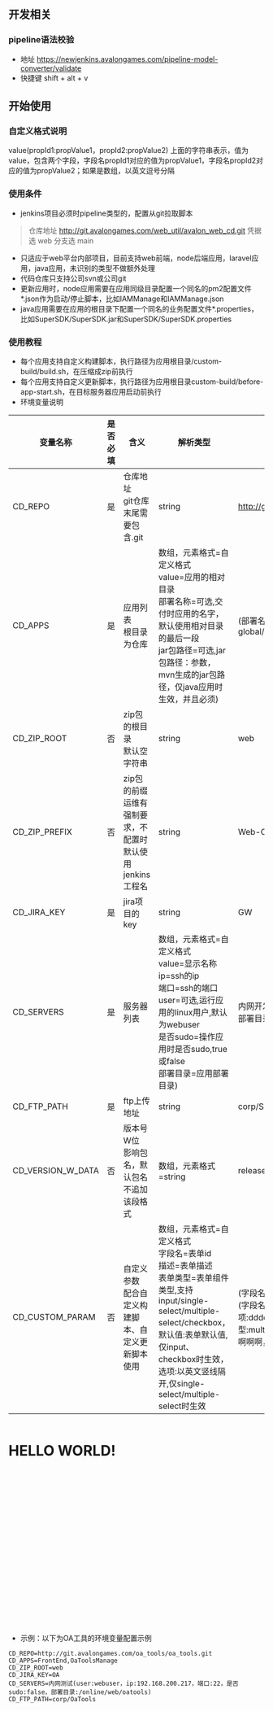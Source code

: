 ## 开发相关

### pipeline语法校验
+ 地址 https://newjenkins.avalongames.com/pipeline-model-converter/validate
+ 快捷键 shift + alt + v

## 开始使用

### 自定义格式说明
value(propId1:propValue1，propId2:propValue2)
上面的字符串表示，值为value，包含两个字段，字段名propId1对应的值为propValue1，字段名propId2对应的值为propValue2；如果是数组，以英文逗号分隔

### 使用条件
+ jenkins项目必须时pipeline类型的，配置从git拉取脚本
> 仓库地址 http://git.avalongames.com/web_util/avalon_web_cd.git
> 凭据选 web
> 分支选 main
+ 只适应于web平台内部项目，目前支持web前端，node后端应用，laravel应用，java应用，未识别的类型不做额外处理
+ 代码仓库只支持公司svn或公司git
+ 更新应用时，node应用需要在应用同级目录配置一个同名的pm2配置文件*.json作为启动/停止脚本，比如IAMManage和IAMManage.json
+ java应用需要在应用的根目录下配置一个同名的业务配置文件*.properties，比如SuperSDK/SuperSDK.jar和SuperSDK/SuperSDK.properties

### 使用教程
+ 每个应用支持自定义构建脚本，执行路径为应用根目录/custom-build/build.sh，在压缩成zip前执行
+ 每个应用支持自定义更新脚本，执行路径为应用根目录custom-build/before-app-start.sh，在目标服务器应用启动前执行
+ 环境变量说明

<div class="how-to-use">

| 变量名称 | 是否必填 | 含义 | 解析类型 | 示例 |
| --- | --- | --- | --- | --- |
| CD_REPO | 是 | 仓库地址<br>git仓库末尾需要包含.git | string | http://git.avalongames.com/website/gm_website_server.git |
| CD_APPS | 是 | 应用列表<br>根目录为仓库| 数组，元素格式=自定义格式<br>value=应用的相对目录<br>部署名称=可选,交付时应用的名字，默认使用相对目录的最后一段<br>jar包路径=可选,jar包路径：参数，mvn生成的jar包路径，仅java应用时生效，并且必须)  | (部署名称:gameWebsiteServer，jar包路径:cat-global/target/catWebsite.jar) |
| CD_ZIP_ROOT | 否 | zip包的根目录<br>默认空字符串 | string | web |
| CD_ZIP_PREFIX | 否 | zip包的前缀<br>运维有强制要求，不配置时默认使用jenkins工程名 | string | Web-ConstConfig |
| CD_JIRA_KEY | 是 | jira项目的key | string | GW |
| CD_SERVERS | 是 | 服务器列表 | 数组，元素格式=自定义格式<br>value=显示名称<br>ip=ssh的ip<br>端口=ssh的端口<br>user=可选,运行应用的linux用户,默认为webuser<br>是否sudo=操作应用时是否sudo,true或false<br>部署目录=应用部署目录) | 内网开发(ip:192.168.200.157，端口:22，是否sudo:false，部署目录:/home/webuser/project/website) |
| CD_FTP_PATH | 是 | ftp上传地址 | string | corp/SDK/global/server |
| CD_VERSION_W_DATA | 否 | 版本号W位<br>影响包名，默认包名不追加该段格式 | 数组，元素格式=string | release,cn,global,dev |
| CD_CUSTOM_PARAM | 否 | 自定义参数<br>配合自定义构建脚本、自定义更新脚本使用 | 数组，元素格式=自定义格式<br>字段名=表单id<br>描述=表单描述<br>表单类型=表单组件类型,支持input/single-select/multiple-select/checkbox，默认值:表单默认值,仅input、checkbox时生效，选项:以英文竖线隔开,仅single-select/multiple-select时生效 | (字段名:aaaa，描述:啊啊啊，表单类型:input，默认值:aaa),(字段名:bbbb，描述:不不不，表单类型:single-select，选项:dddd\|cccc),(字段名:cccc，描述:不不不，表单类型:multiple-select，选项:dddd\|cccc),(字段名:dddd，描述:啊啊啊，表单类型:checkbox，默认值:true) |

</div>

<svg fill="none" viewBox="0 0 400 400" width="400" height="400" xmlns="http://www.w3.org/2000/svg">
    <foreignObject width="100%" height="100%">
        <div xmlns="http://www.w3.org/1999/xhtml">
<style>
    .how-to-use {
        table th:first-of-type {
            width: 80px;
        }
        table th:nth-of-type(2) {
            width: 20px;
        }
        table th:nth-of-type(3) {
            width: 50px;
        }
        table th:nth-of-type(5) {
            width: 100px;
        }        
    }
</style>
            <h1>HELLO WORLD!</h1>
        </div>
    </foreignObject>
</svg>



+ 示例：以下为OA工具的环境变量配置示例

```
CD_REPO=http://git.avalongames.com/oa_tools/oa_tools.git
CD_APPS=FrontEnd,OaToolsManage
CD_ZIP_ROOT=web
CD_JIRA_KEY=OA
CD_SERVERS=内网测试(user:webuser，ip:192.168.200.217，端口:22，是否sudo:false，部署目录:/online/web/oatools)
CD_FTP_PATH=corp/OaTools

```